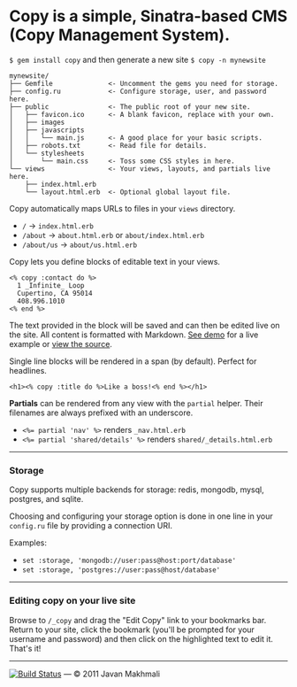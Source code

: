 # Copy is a simple, Sinatra-based CMS (Copy Management System).

`$ gem install copy` and then generate a new site `$ copy -n mynewsite`

    mynewsite/
    ├── Gemfile              <- Uncomment the gems you need for storage.
    ├── config.ru            <- Configure storage, user, and password here.
    ├── public               <- The public root of your new site.
    │   ├── favicon.ico      <- A blank favicon, replace with your own.
    │   ├── images
    │   ├── javascripts
    │   │   └── main.js      <- A good place for your basic scripts.
    │   ├── robots.txt       <- Read file for details.
    │   └── stylesheets
    │       └── main.css     <- Toss some CSS styles in here.
    └── views                <- Your views, layouts, and partials live here.
        ├── index.html.erb
        └── layout.html.erb  <- Optional global layout file.
        
Copy automatically maps URLs to files in your `views` directory.

* `/` &rarr; `index.html.erb`
* `/about` &rarr; `about.html.erb` or `about/index.html.erb`
* `/about/us` &rarr; `about/us.html.erb`

Copy lets you define blocks of editable text in your views.

    <% copy :contact do %>
      1 _Infinite_ Loop
      Cupertino, CA 95014
      408.996.1010
    <% end %>

The text provided in the block will be saved and can then be edited live on the site. All content is formatted with Markdown. [See demo](http://copy-demo.heroku.com) for a live example or [view the source](https://github.com/javan/copy-demo).

Single line blocks will be rendered in a span (by default). Perfect for headlines.

    <h1><% copy :title do %>Like a boss!<% end %></h1>

**Partials** can be rendered from any view with the `partial` helper. Their filenames are always prefixed with an underscore.

* `<%= partial 'nav' %>` renders `_nav.html.erb`
* `<%= partial 'shared/details' %>` renders `shared/_details.html.erb`

----

### Storage

Copy supports multiple backends for storage: redis, mongodb, mysql, postgres, and sqlite.

Choosing and configuring your storage option is done in one line in your `config.ru` file by providing a connection URI.

Examples:

* `set :storage, 'mongodb://user:pass@host:port/database'`
* `set :storage, 'postgres://user:pass@host/database'`

----

### Editing copy on your live site

Browse to `/_copy` and drag the "Edit Copy" link to your bookmarks bar. Return to your site, click the bookmark (you'll be prompted for your username and password) and then click on the highlighted text to edit it. That's it!

----

[![Build Status](http://travis-ci.org/javan/copy.png)](http://travis-ci.org/javan/copy) &mdash; &copy; 2011 Javan Makhmali